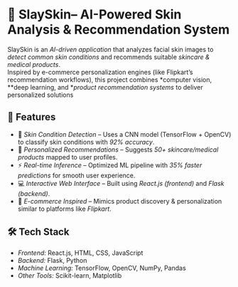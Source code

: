 # 🌟 SlaySkin– AI-Powered Skin Analysis & Recommendation System
SlaySkin is an *AI-driven application* that analyzes facial skin images to *detect common skin conditions* and recommends suitable *skincare & medical products*.  
Inspired by e-commerce personalization engines (like Flipkart’s recommendation workflows), this project combines *computer vision, **deep learning, and **product recommendation systems* to deliver personalized solutions
## 🚀 Features
- 🔎 *Skin Condition Detection* – Uses a CNN model (TensorFlow + OpenCV) to classify skin conditions with *92% accuracy*.  
- 🎯 *Personalized Recommendations* – Suggests *50+ skincare/medical products* mapped to user profiles.  
- ⚡ *Real-time Inference* – Optimized ML pipeline with *35% faster predictions* for smooth user experience.  
- 💻 *Interactive Web Interface* – Built using *React.js (frontend)* and *Flask (backend)*.  
- 🛒 *E-commerce Inspired* – Mimics product discovery & personalization similar to platforms like *Flipkart*.  
## 🛠 Tech Stack
- *Frontend:* React.js, HTML, CSS, JavaScript  
- *Backend:* Flask, Python  
- *Machine Learning:* TensorFlow, OpenCV, NumPy, Pandas  
- *Other Tools:* Scikit-learn, Matplotlib  
